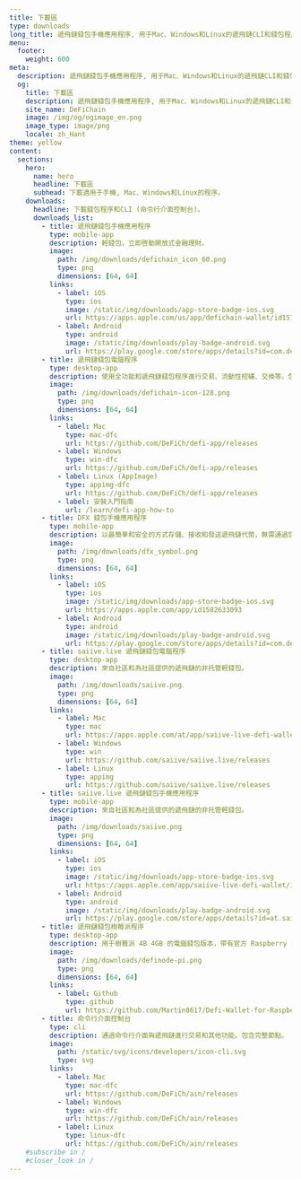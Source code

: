 ```yaml
---
title: 下載區
type: downloads
long_title: 遞飛鏈錢包手機應用程序, 用于Mac、Windows和Linux的遞飛鏈CLI和錢包程序的下載區。
menu:
  footer:
    weight: 600
meta:
  description: 遞飛鏈錢包手機應用程序, 用于Mac、Windows和Linux的遞飛鏈CLI和錢包程序的下載區。
  og:
    title: 下載區
    description: 遞飛鏈錢包手機應用程序, 用于Mac、Windows和Linux的遞飛鏈CLI和錢包程序的下載區。
    site_name: DeFiChain
    image: /img/og/ogimage_en.png
    image_type: image/png
    locale: zh_Hant
theme: yellow
content:
  sections:
    hero:
      name: hero
      headline: 下載區
      subhead: 下載適用于手機, Mac、Windows和Linux的程序。
    downloads:
      headline: 下載錢包程序和CLI (命令行介面控制台)。
      downloads_list:
        - title: 遞飛鏈錢包手機應用程序
          type: mobile-app
          description: 輕錢包，立即啓動開放式金融理財。
          image:
            path: /img/downloads/defichain_icon_60.png
            type: png
            dimensions: [64, 64]
          links:
            - label: iOS
              type: ios
              image: /static/img/downloads/app-store-badge-ios.svg
              url: https://apps.apple.com/us/app/defichain-wallet/id1572472820
            - label: Android
              type: android
              image: /static/img/downloads/play-badge-android.svg
              url: https://play.google.com/store/apps/details?id=com.defichain.app
        - title: 遞飛鏈錢包電腦程序
          type: desktop-app
          description: 使用全功能和遞飛鏈錢包程序進行交易、流動性挖礦、交換等。包含完整節點。
          image:
            path: /img/downloads/defichain-icon-128.png
            type: png
            dimensions: [64, 64]
          links:
            - label: Mac
              type: mac-dfc
              url: https://github.com/DeFiCh/defi-app/releases
            - label: Windows
              type: win-dfc
              url: https://github.com/DeFiCh/defi-app/releases
            - label: Linux (AppImage)
              type: appimg-dfc
              url: https://github.com/DeFiCh/defi-app/releases
            - label: 安裝入門指南
              url: /learn/defi-app-how-to
        - title: DFX 錢包手機應用程序
          type: mobile-app
          description: 以最簡單和安全的方式存儲、接收和發送遞飛鏈代幣，無需通過您的手機進行操作。
          image:
            path: /img/downloads/dfx_symbol.png
            type: png
            dimensions: [64, 64]
          links:
            - label: iOS
              type: ios
              image: /static/img/downloads/app-store-badge-ios.svg
              url: https://apps.apple.com/app/id1582633093
            - label: Android
              type: android
              image: /static/img/downloads/play-badge-android.svg
              url: https://play.google.com/store/apps/details?id=com.defichain.app.dfx
        - title: saiive.live 遞飛鏈錢包電腦程序
          type: desktop-app
          description: 來自社區和為社區提供的遞飛鏈的非托管輕錢包。
          image:
            path: /img/downloads/saiive.png
            type: png
            dimensions: [64, 64]
          links:
            - label: Mac
              type: mac
              url: https://apps.apple.com/at/app/saiive-live-defi-wallet/id1588945201
            - label: Windows
              type: win
              url: https://github.com/saiive/saiive.live/releases
            - label: Linux
              type: appimg
              url: https://github.com/saiive/saiive.live/releases
        - title: saiive.live 遞飛鏈錢包手機應用程序
          type: mobile-app
          description: 來自社區和為社區提供的遞飛鏈的非托管輕錢包。
          image:
            path: /img/downloads/saiive.png
            type: png
            dimensions: [64, 64]
          links:
            - label: iOS
              type: ios
              image: /static/img/downloads/app-store-badge-ios.svg
              url: https://apps.apple.com/app/saiive-live-defi-wallet/id1588945201
            - label: Android
              type: android
              image: /static/img/downloads/play-badge-android.svg
              url: https://play.google.com/store/apps/details?id=at.saiive.live
        - title: 遞飛鏈錢包樹莓派程序
          type: desktop-app
          description: 用于樹莓派 4B 4GB 的電腦錢包版本，帶有官方 Raspberry Pi OS（32-Bit）。
          image:
            path: /img/downloads/definode-pi.png
            type: png
            dimensions: [64, 64]
          links:
            - label: Github
              type: github
              url: https://github.com/Martin8617/Defi-Wallet-for-Raspberry-Pi
        - title: 命令行介面控制台
          type: cli
          description: 通過命令行介面與遞飛鏈進行交易和其他功能。包含完整節點。
          image:
            path: /static/svg/icons/developers/icon-cli.svg
            type: svg
          links:
            - label: Mac
              type: mac-dfc
              url: https://github.com/DeFiCh/ain/releases
            - label: Windows
              type: win-dfc
              url: https://github.com/DeFiCh/ain/releases
            - label: Linux
              type: linux-dfc
              url: https://github.com/DeFiCh/ain/releases
    #subscribe in /
    #closer_look in /
---
```


